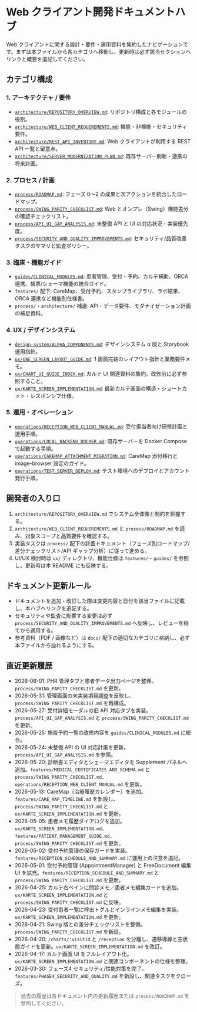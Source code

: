 # Web クライアント開発ドキュメントハブ

Web クライアントに関する設計・要件・運用資料を集約したナビゲーションです。まずは本ファイルから各カテゴリへ移動し、更新時は必ず該当セクションへリンクと概要を追記してください。

## カテゴリ構成

### 1. アーキテクチャ / 要件
- [`architecture/REPOSITORY_OVERVIEW.md`](architecture/REPOSITORY_OVERVIEW.md): リポジトリ構成と各モジュールの役割。
- [`architecture/WEB_CLIENT_REQUIREMENTS.md`](architecture/WEB_CLIENT_REQUIREMENTS.md): 機能・非機能・セキュリティ要件。
- [`architecture/REST_API_INVENTORY.md`](architecture/REST_API_INVENTORY.md): Web クライアントが利用する REST API 一覧と留意点。
- [`architecture/SERVER_MODERNIZATION_PLAN.md`](architecture/SERVER_MODERNIZATION_PLAN.md): 既存サーバー刷新・連携の将来計画。

### 2. プロセス / 計画
- [`process/ROADMAP.md`](process/ROADMAP.md): フェーズ 0〜2 の成果と次アクションを統合したロードマップ。
- [`process/SWING_PARITY_CHECKLIST.md`](process/SWING_PARITY_CHECKLIST.md): Web とオンプレ（Swing）機能差分の確認チェックリスト。
- [`process/API_UI_GAP_ANALYSIS.md`](process/API_UI_GAP_ANALYSIS.md): 未整備 API と UI の対応状況・実装優先度。
- [`process/SECURITY_AND_QUALITY_IMPROVEMENTS.md`](process/SECURITY_AND_QUALITY_IMPROVEMENTS.md): セキュリティ/品質改善タスクのサマリと監査ポリシー。

### 3. 臨床・機能ガイド
- [`guides/CLINICAL_MODULES.md`](guides/CLINICAL_MODULES.md): 患者管理、受付・予約、カルテ補助、ORCA 連携、帳票/シェーマ機能の統合ガイド。
- `features/` 配下: CareMap、受付予約、スタンプライブラリ、ラボ結果、ORCA 連携など機能別仕様書。
- `process/`・`architecture/` 補遺: API・データ要件、モダナイゼーション計画の補足資料。

### 4. UX / デザインシステム
- [`design-system/ALPHA_COMPONENTS.md`](design-system/ALPHA_COMPONENTS.md): デザインシステム α 版と Storybook 運用指針。
- [`ux/ONE_SCREEN_LAYOUT_GUIDE.md`](ux/ONE_SCREEN_LAYOUT_GUIDE.md): 1 画面完結のレイアウト指針と業務要件メモ。
- [`ux/CHART_UI_GUIDE_INDEX.md`](ux/CHART_UI_GUIDE_INDEX.md): カルテ UI 関連資料の集約。改修前に必ず参照すること。
- [`ux/KARTE_SCREEN_IMPLEMENTATION.md`](ux/KARTE_SCREEN_IMPLEMENTATION.md): 最新カルテ画面の構造・ショートカット・レスポンシブ仕様。

### 5. 運用・オペレーション
- [`operations/RECEPTION_WEB_CLIENT_MANUAL.md`](operations/RECEPTION_WEB_CLIENT_MANUAL.md): 受付担当者向け研修計画と運用手順。
- [`operations/LOCAL_BACKEND_DOCKER.md`](operations/LOCAL_BACKEND_DOCKER.md): 既存サーバーを Docker Compose で起動する手順。
- [`operations/CAREMAP_ATTACHMENT_MIGRATION.md`](operations/CAREMAP_ATTACHMENT_MIGRATION.md): CareMap 添付移行と image-browser 設定のガイド。
- [`operations/TEST_SERVER_DEPLOY.md`](operations/TEST_SERVER_DEPLOY.md): テスト環境へのデプロイとアカウント発行手順。

## 開発者の入り口
1. `architecture/REPOSITORY_OVERVIEW.md` でシステム全体像と制約を把握する。
2. `architecture/WEB_CLIENT_REQUIREMENTS.md` と `process/ROADMAP.md` を読み、対象スコープと品質要件を確認する。
3. 実装タスクは `process/` 配下の計画ドキュメント（フェーズ別ロードマップ/差分チェックリスト/API ギャップ分析）に従って進める。
4. UI/UX 検討時は `ux/` ディレクトリ、機能仕様は `features/`・`guides/` を参照し、更新時は本 README にも反映する。

## ドキュメント更新ルール
- ドキュメントを追加・改訂した際は変更内容と日付を該当ファイルに記載し、本ハブへリンクを追記する。
- セキュリティや監査に影響する変更は必ず `process/SECURITY_AND_QUALITY_IMPROVEMENTS.md` へ反映し、レビューを経てから適用する。
- 参考資料（PDF / 画像など）は `docs/` 配下の適切なカテゴリに格納し、必ず本ファイルから辿れるようにする。

## 直近更新履歴
- 2026-06-01: PHR 管理タブと患者データ出力ページを整理。`process/SWING_PARITY_CHECKLIST.md` を更新。
- 2026-05-31: 管理画面の未実装項目調査を反映し、`process/SWING_PARITY_CHECKLIST.md` を再構成。
- 2026-05-27: 受付詳細モーダルの旧 API 対応タブを実装。`process/API_UI_GAP_ANALYSIS.md` と `process/SWING_PARITY_CHECKLIST.md` を更新。
- 2026-05-25: 施設予約一覧の改修内容を `guides/CLINICAL_MODULES.md` に統合。
- 2026-05-24: 未整備 API の UI 対応計画を更新。`process/API_UI_GAP_ANALYSIS.md` を参照。
- 2026-05-20: 診断書エディタとシェーマエディタを Supplement パネルへ追加。`features/MEDICAL_CERTIFICATES_AND_SCHEMA.md` と `process/SWING_PARITY_CHECKLIST.md`、`operations/RECEPTION_WEB_CLIENT_MANUAL.md` を更新。
- 2026-05-13: CareMap（治療履歴カレンダー）を追加。`features/CARE_MAP_TIMELINE.md` を新設し、`process/SWING_PARITY_CHECKLIST.md` と `ux/KARTE_SCREEN_IMPLEMENTATION.md` を更新。
- 2026-05-05: 患者メモ履歴ダイアログを追加。`ux/KARTE_SCREEN_IMPLEMENTATION.md`、`features/PATIENT_MANAGEMENT_GUIDE.md`、`process/SWING_PARITY_CHECKLIST.md` を更新。
- 2026-05-02: 受付予約管理の保存ガードを実装。`features/RECEPTION_SCHEDULE_AND_SUMMARY.md` に運用上の注意を追記。
- 2026-05-01: 受付予約管理 (AppointmentManager) と FreeDocument 編集 UI を拡充。`features/RECEPTION_SCHEDULE_AND_SUMMARY.md` と `process/SWING_PARITY_CHECKLIST.md` を更新。
- 2026-04-25: カルテ右ペインに問診メモ／患者メモ編集カードを追加。`ux/KARTE_SCREEN_IMPLEMENTATION.md` と `process/SWING_PARITY_CHECKLIST.md` に反映。
- 2026-04-23: 受付患者一覧に呼出トグルとインラインメモ編集を実装。`ux/KARTE_SCREEN_IMPLEMENTATION.md` を更新。
- 2026-04-21: Swing 版との差分チェックリストを整備。`process/SWING_PARITY_CHECKLIST.md` を新設。
- 2026-04-20: `/charts/:visitId` と `/reception` を分離し、遷移導線と空状態ガイドを更新。`ux/KARTE_SCREEN_IMPLEMENTATION.md` を改訂。
- 2026-04-17: カルテ画面 UI をフルレイアウト化。`ux/KARTE_SCREEN_IMPLEMENTATION.md` と関連コンポーネントの仕様を整理。
- 2026-03-30: フェーズ4 セキュリティ/性能対策を完了。`features/PHASE4_SECURITY_AND_QUALITY.md` を新設し、関連タスクをクローズ。

> 過去の履歴は各ドキュメント内の更新履歴または `process/ROADMAP.md` を参照してください。
